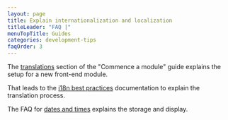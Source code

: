 ```yaml
---
layout: page
title: Explain internationalization and localization
titleLeader: "FAQ |"
menuTopTitle: Guides
categories: development-tips
faqOrder: 3
---
```


The [translations](/guides/commence-a-module/#front-end-translations) section of the "Commence a module" guide explains the setup for a new front-end module.

That leads to the [i18n best practices](https://github.com/folio-org/stripes/blob/master/doc/i18n.md) documentation to explain the translation process.

The FAQ for [dates and times](/faqs/explain-dates-times/) explains the storage and display.

